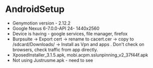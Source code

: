 # AndroidSetup

* Genymotion version - 2.12.2
* Google Nexus 6-7.0.0-API 24- 1440x2560
* Device is having - google services, file manager, firefox
* Burpsuite -> Export cert -> rename to cacert.cer -> copy to /sdcard/Downloads/ -> Install as Vpn and apps . Don't check on browsers, check traffic from app directly.
* XposedInstaller_3.1.5.apk, mobi.acpm.sslunpinning_v2_37f44f.apk
* Not using Justrusme.apk - need to see
